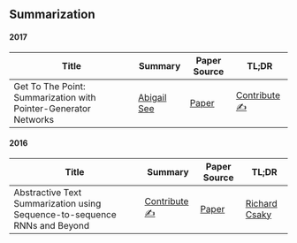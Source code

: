 ## Summarization

#### 2017

| Title | Summary | Paper Source | TL;DR |
| ----- | ------- | ----- | ---- |
| Get To The Point: Summarization with Pointer-Generator Networks | [Abigail See](http://www.abigailsee.com/2017/04/16/taming-rnns-for-better-summarization.html) | [Paper](https://arxiv.org/pdf/1704.04368.pdf) | [Contribute ✍️](https://github.com/dair-ai/nlp_paper_summaries/new/master/Summarization)

#### 2016

| Title | Summary | Paper Source | TL;DR |
| ----- | ----- | ----- | --- |
| Abstractive Text Summarization using Sequence-to-sequence RNNs and Beyond | [Contribute ✍️](https://github.com/dair-ai/nlp_paper_summaries/new/master/Summarization) | [Paper](https://arxiv.org/pdf/1602.06023.pdf) | [Richard Csaky](https://github.com/ricsinaruto/Seq2seqChatbots/wiki/Chatbot-and-Related-Research-Paper-Notes-with-Images#abstractive-text-summarization-using-sequence-to-sequence-rnns-and-beyond-s2s)
